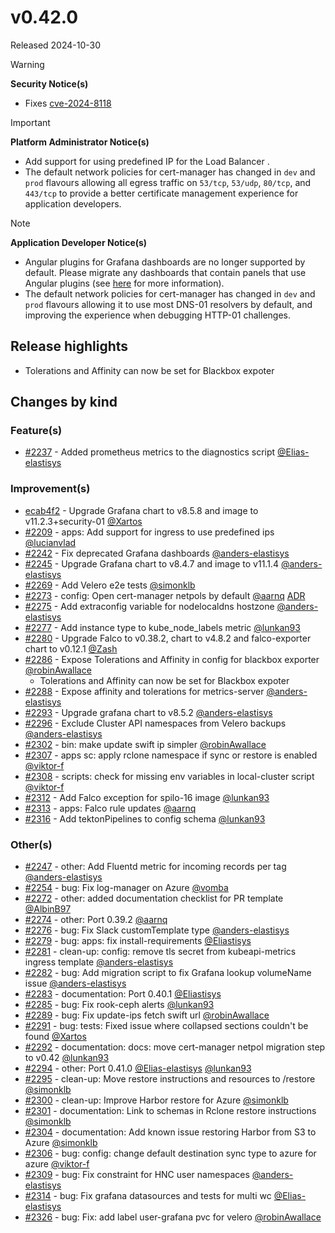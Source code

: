 # v0.42.0

Released 2024-10-30

> [!WARNING]
> **Security Notice(s)**
>
> - Fixes [cve-2024-8118](https://grafana.com/blog/2024/09/26/grafana-security-release-medium-severity-fix-for-cve-2024-8118/)
<!-- -->
> [!IMPORTANT]
> **Platform Administrator Notice(s)**
>
> - Add support for using predefined IP for the Load Balancer .
> - The default network policies for cert-manager has changed in `dev` and `prod` flavours allowing all egress traffic on `53/tcp`, `53/udp`, `80/tcp`, and `443/tcp` to provide a better certificate management experience for application developers.
<!-- -->
> [!NOTE]
> **Application Developer Notice(s)**
>
> - Angular plugins for Grafana dashboards are no longer supported by default. Please migrate any dashboards that contain panels that use Angular plugins (see [here](https://grafana.com/docs/grafana/latest/developers/angular_deprecation/) for more information).
> - The default network policies for cert-manager has changed in `dev` and `prod` flavours allowing it to use most DNS-01 resolvers by default, and improving the experience when debugging HTTP-01 challenges.

## Release highlights

- Tolerations and Affinity can now be set for Blackbox expoter

## Changes by kind

### Feature(s)

- [#2237](https://github.com/elastisys/compliantkubernetes-apps/pull/2237) - Added prometheus metrics to the diagnostics script [@Elias-elastisys](https://github.com/Elias-elastisys)

### Improvement(s)

- [ecab4f2](https://github.com/elastisys/compliantkubernetes-apps/commit/ecab4f206851dc0789dee4ac4b25efc6ea18f732) - Upgrade Grafana chart to v8.5.8 and image to v11.2.3+security-01 [@Xartos](https://github.com/Xartos)
- [#2209](https://github.com/elastisys/compliantkubernetes-apps/pull/2209) - apps: Add support for ingress to use predefined ips [@lucianvlad](https://github.com/lucianvlad)
- [#2242](https://github.com/elastisys/compliantkubernetes-apps/pull/2242) - Fix deprecated Grafana dashboards [@anders-elastisys](https://github.com/anders-elastisys)
- [#2245](https://github.com/elastisys/compliantkubernetes-apps/pull/2245) - Upgrade Grafana chart to v8.4.7 and image to v11.1.4 [@anders-elastisys](https://github.com/anders-elastisys)
- [#2269](https://github.com/elastisys/compliantkubernetes-apps/pull/2269) - Add Velero e2e tests [@simonklb](https://github.com/simonklb)
- [#2273](https://github.com/elastisys/compliantkubernetes-apps/pull/2273) - config: Open cert-manager netpols by default [@aarnq](https://github.com/aarnq) [ADR](https://elastisys.io/compliantkubernetes/adr/0051-open-cert-manager-netpols/)
- [#2275](https://github.com/elastisys/compliantkubernetes-apps/pull/2275) - Add extraconfig variable for nodelocaldns hostzone [@anders-elastisys](https://github.com/anders-elastisys)
- [#2277](https://github.com/elastisys/compliantkubernetes-apps/pull/2277) - Add instance type to kube_node_labels metric [@lunkan93](https://github.com/lunkan93)
- [#2280](https://github.com/elastisys/compliantkubernetes-apps/pull/2280) - Upgrade Falco to v0.38.2, chart to v4.8.2 and falco-exporter chart to v0.12.1 [@Zash](https://github.com/Zash)
- [#2286](https://github.com/elastisys/compliantkubernetes-apps/pull/2286) - Expose Tolerations and Affinity in config for blackbox exporter  [@robinAwallace](https://github.com/robinAwallace)
  - Tolerations and Affinity can now be set for Blackbox expoter
- [#2288](https://github.com/elastisys/compliantkubernetes-apps/pull/2288) - Expose affinity and tolerations for metrics-server [@anders-elastisys](https://github.com/anders-elastisys)
- [#2293](https://github.com/elastisys/compliantkubernetes-apps/pull/2293) - Upgrade grafana chart to v8.5.2 [@anders-elastisys](https://github.com/anders-elastisys)
- [#2296](https://github.com/elastisys/compliantkubernetes-apps/pull/2296) - Exclude Cluster API namespaces from Velero backups [@anders-elastisys](https://github.com/anders-elastisys)
- [#2302](https://github.com/elastisys/compliantkubernetes-apps/pull/2302) - bin: make update swift ip simpler [@robinAwallace](https://github.com/robinAwallace)
- [#2307](https://github.com/elastisys/compliantkubernetes-apps/pull/2307) - apps sc: apply rclone namespace if sync or restore is enabled [@viktor-f](https://github.com/viktor-f)
- [#2308](https://github.com/elastisys/compliantkubernetes-apps/pull/2308) - scripts: check for missing env variables in local-cluster script [@viktor-f](https://github.com/viktor-f)
- [#2312](https://github.com/elastisys/compliantkubernetes-apps/pull/2312) - Add Falco exception for spilo-16 image [@lunkan93](https://github.com/lunkan93)
- [#2313](https://github.com/elastisys/compliantkubernetes-apps/pull/2313) - apps: Falco rule updates [@aarnq](https://github.com/aarnq)
- [#2316](https://github.com/elastisys/compliantkubernetes-apps/pull/2316) - Add tektonPipelines to config schema [@lunkan93](https://github.com/lunkan93)

### Other(s)

- [#2247](https://github.com/elastisys/compliantkubernetes-apps/pull/2247) - other: Add Fluentd metric for incoming records per tag [@anders-elastisys](https://github.com/anders-elastisys)
- [#2254](https://github.com/elastisys/compliantkubernetes-apps/pull/2254) - bug: Fix log-manager on Azure [@vomba](https://github.com/vomba)
- [#2272](https://github.com/elastisys/compliantkubernetes-apps/pull/2272) - other: added documentation checklist for PR template [@AlbinB97](https://github.com/AlbinB97)
- [#2274](https://github.com/elastisys/compliantkubernetes-apps/pull/2274) - other: Port 0.39.2 [@aarnq](https://github.com/aarnq)
- [#2276](https://github.com/elastisys/compliantkubernetes-apps/pull/2276) - bug: Fix Slack customTemplate type [@anders-elastisys](https://github.com/anders-elastisys)
- [#2279](https://github.com/elastisys/compliantkubernetes-apps/pull/2279) - bug: apps: fix install-requirements [@Eliastisys](https://github.com/Eliastisys)
- [#2281](https://github.com/elastisys/compliantkubernetes-apps/pull/2281) - clean-up: config: remove tls secret from kubeapi-metrics ingress template [@anders-elastisys](https://github.com/anders-elastisys)
- [#2282](https://github.com/elastisys/compliantkubernetes-apps/pull/2282) - bug: Add migration script to fix Grafana lookup volumeName issue [@anders-elastisys](https://github.com/anders-elastisys)
- [#2283](https://github.com/elastisys/compliantkubernetes-apps/pull/2283) - documentation: Port 0.40.1 [@Eliastisys](https://github.com/Eliastisys)
- [#2285](https://github.com/elastisys/compliantkubernetes-apps/pull/2285) - bug: Fix rook-ceph alerts [@lunkan93](https://github.com/lunkan93)
- [#2289](https://github.com/elastisys/compliantkubernetes-apps/pull/2289) - bug: Fix update-ips fetch swift url [@robinAwallace](https://github.com/robinAwallace)
- [#2291](https://github.com/elastisys/compliantkubernetes-apps/pull/2291) - bug: tests: Fixed issue where collapsed sections couldn't be found [@Xartos](https://github.com/Xartos)
- [#2292](https://github.com/elastisys/compliantkubernetes-apps/pull/2292) - documentation: docs: move cert-manager netpol migration step to v0.42 [@lunkan93](https://github.com/lunkan93)
- [#2294](https://github.com/elastisys/compliantkubernetes-apps/pull/2294) - other: Port 0.41.0 [@Elias-elastisys](https://github.com/Elias-elastisys) [@lunkan93](https://github.com/lunkan93)
- [#2295](https://github.com/elastisys/compliantkubernetes-apps/pull/2295) - clean-up: Move restore instructions and resources to /restore [@simonklb](https://github.com/simonklb)
- [#2300](https://github.com/elastisys/compliantkubernetes-apps/pull/2300) - clean-up: Improve Harbor restore for Azure [@simonklb](https://github.com/simonklb)
- [#2301](https://github.com/elastisys/compliantkubernetes-apps/pull/2301) - documentation: Link to schemas in Rclone restore instructions [@simonklb](https://github.com/simonklb)
- [#2304](https://github.com/elastisys/compliantkubernetes-apps/pull/2304) - documentation: Add known issue restoring Harbor from S3 to Azure [@simonklb](https://github.com/simonklb)
- [#2306](https://github.com/elastisys/compliantkubernetes-apps/pull/2306) - bug: config: change default destination sync type to azure for azure [@viktor-f](https://github.com/viktor-f)
- [#2309](https://github.com/elastisys/compliantkubernetes-apps/pull/2309) - bug: Fix constraint for HNC user namespaces [@anders-elastisys](https://github.com/anders-elastisys)
- [#2314](https://github.com/elastisys/compliantkubernetes-apps/pull/2314) - bug: Fix grafana datasources and tests for multi wc [@Elias-elastisys](https://github.com/Elias-elastisys)
- [#2326](https://github.com/elastisys/compliantkubernetes-apps/pull/2326) - bug: Fix: add label user-grafana pvc for velero [@robinAwallace](https://github.com/robinAwallace)
